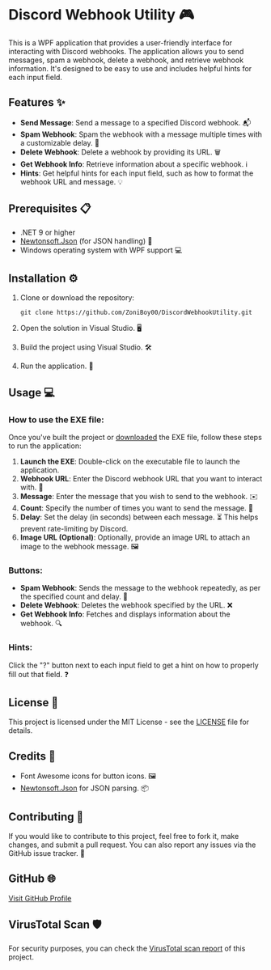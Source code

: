 # Discord Webhook Utility 🎮

This is a WPF application that provides a user-friendly interface for interacting with Discord webhooks. The application allows you to send messages, spam a webhook, delete a webhook, and retrieve webhook information. It's designed to be easy to use and includes helpful hints for each input field.

## Features ✨
- **Send Message**: Send a message to a specified Discord webhook. 📬
- **Spam Webhook**: Spam the webhook with a message multiple times with a customizable delay. 🔁
- **Delete Webhook**: Delete a webhook by providing its URL. 🗑️
- **Get Webhook Info**: Retrieve information about a specific webhook. ℹ️
- **Hints**: Get helpful hints for each input field, such as how to format the webhook URL and message. 💡

## Prerequisites 📋
- .NET 9 or higher
- [Newtonsoft.Json](https://www.nuget.org/packages/Newtonsoft.Json) (for JSON handling) 🧰
- Windows operating system with WPF support 💻

## Installation ⚙️

1. Clone or download the repository:
    ```
    git clone https://github.com/ZoniBoy00/DiscordWebhookUtility.git
    ```

2. Open the solution in Visual Studio. 🖥️

3. Build the project using Visual Studio. 🛠️

4. Run the application. 🚀

## Usage 💻

### How to use the EXE file:
Once you've built the project or [downloaded](https://github.com/ZoniBoy00/DiscordWebhookUtility/releases/latest) the EXE file, follow these steps to run the application:

1. **Launch the EXE**: Double-click on the executable file to launch the application.
2. **Webhook URL**: Enter the Discord webhook URL that you want to interact with. 🔗
3. **Message**: Enter the message that you wish to send to the webhook. ✉️
4. **Count**: Specify the number of times you want to send the message. 🔢
5. **Delay**: Set the delay (in seconds) between each message. ⏳ This helps prevent rate-limiting by Discord.
6. **Image URL (Optional)**: Optionally, provide an image URL to attach an image to the webhook message. 🖼️

### Buttons:
- **Spam Webhook**: Sends the message to the webhook repeatedly, as per the specified count and delay. 🔄
- **Delete Webhook**: Deletes the webhook specified by the URL. ❌
- **Get Webhook Info**: Fetches and displays information about the webhook. 🔍

### Hints:
Click the "?" button next to each input field to get a hint on how to properly fill out that field. ❓

## License 📄
This project is licensed under the MIT License - see the [LICENSE](https://github.com/ZoniBoy00/DiscordWebhookUtility/blob/main/LICENSE) file for details.

## Credits 🎉
- Font Awesome icons for button icons. 🖼️
- [Newtonsoft.Json](https://www.nuget.org/packages/Newtonsoft.Json) for JSON parsing. 📦

## Contributing 🤝
If you would like to contribute to this project, feel free to fork it, make changes, and submit a pull request. You can also report any issues via the GitHub issue tracker. 🐞

## GitHub 🌐
[Visit GitHub Profile](https://github.com/ZoniBoy00)

## VirusTotal Scan 🛡️
For security purposes, you can check the [VirusTotal scan report](https://www.virustotal.com/gui/file/36c6634df055fde07acc39e71d5978c89ace6f0e4b6b99af70f8ef7af2f10479/detection) of this project.

